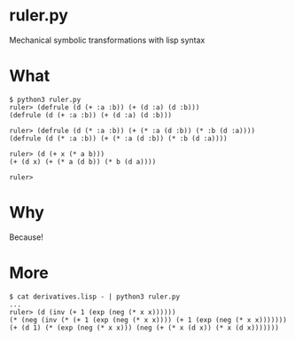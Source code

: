 # ruler.py
Mechanical symbolic transformations with lisp syntax

# What

    $ python3 ruler.py
    ruler> (defrule (d (+ :a :b)) (+ (d :a) (d :b)))
    (defrule (d (+ :a :b)) (+ (d :a) (d :b)))

    ruler> (defrule (d (* :a :b)) (+ (* :a (d :b)) (* :b (d :a))))
    (defrule (d (* :a :b)) (+ (* :a (d :b)) (* :b (d :a))))

    ruler> (d (+ x (* a b)))
    (+ (d x) (+ (* a (d b)) (* b (d a))))

    ruler>

# Why
Because!

# More

    $ cat derivatives.lisp - | python3 ruler.py
    ...
    ruler> (d (inv (+ 1 (exp (neg (* x x))))))
    (* (neg (inv (* (+ 1 (exp (neg (* x x)))) (+ 1 (exp (neg (* x x))))))) (+ (d 1) (* (exp (neg (* x x))) (neg (+ (* x (d x)) (* x (d x)))))))

